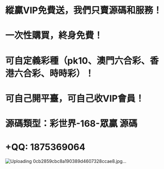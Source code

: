 # 縱贏VIP免費送，我們只賣源碼和服務！

# 一次性購買，終身免費！

# 可自定義彩種（pk10、澳門六合彩、香港六合彩、時時彩）！

# 可自己開平臺，可自己收VIP會員！

# 源碼類型：彩世界-168-眾贏 源碼

# +QQ: 1875369064

![Uploading 0cb2859cbc8a190389d4607328ccae8.jpg…]()


